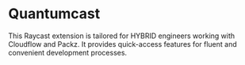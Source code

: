 # Quantumcast

This Raycast extension is tailored for HYBRID engineers working with Cloudflow and Packz.
It provides quick-access features for fluent and convenient development processes.
